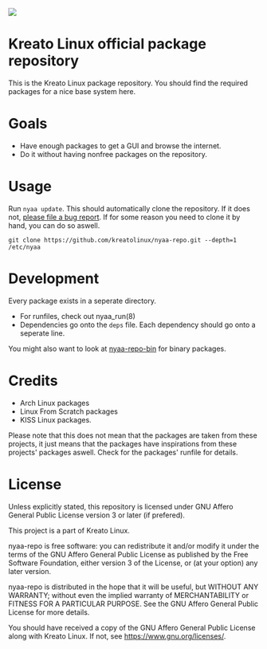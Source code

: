 <p align="left">
<img src="https://github.com/kreatolinux/logo/blob/master/withtext.png"> 
</p>

# Kreato Linux official package repository
This is the Kreato Linux package repository. 
You should find the required packages for a nice base system here.

# Goals
* Have enough packages to get a GUI and browse the internet.
* Do it without having nonfree packages on the repository.

# Usage
Run `nyaa update`. This should automatically clone the repository. If it does not, [please file a bug report](https://github.com/kreatolinux/nyaa3/issues).
If for some reason you need to clone it by hand, you can do so aswell.
```
git clone https://github.com/kreatolinux/nyaa-repo.git --depth=1 /etc/nyaa
```

# Development
Every package exists in a seperate directory.

* For runfiles, check out nyaa_run(8)
* Dependencies go onto the `deps` file. Each dependency should go onto a seperate line.

You might also want to look at [nyaa-repo-bin](https://github.com/kreatolinux/nyaa-repo-bin) for binary packages.

# Credits
* Arch Linux packages
* Linux From Scratch packages
* KISS Linux packages.

Please note that this does not mean that the packages are taken from these projects, it just means that the packages have inspirations from these projects' packages aswell. Check for the packages' runfile for details.

# License
Unless explicitly stated, this repository is licensed under GNU Affero General Public License version 3 or later (if prefered).

This project is a part of Kreato Linux.

nyaa-repo is free software: you can redistribute it and/or modify
it under the terms of the GNU Affero General Public License as published by
the Free Software Foundation, either version 3 of the License, or
(at your option) any later version.

nyaa-repo is distributed in the hope that it will be useful,
but WITHOUT ANY WARRANTY; without even the implied warranty of
MERCHANTABILITY or FITNESS FOR A PARTICULAR PURPOSE.  See the
GNU Affero General Public License for more details.

You should have received a copy of the GNU Affero General Public License
along with Kreato Linux.  If not, see <https://www.gnu.org/licenses/>.
